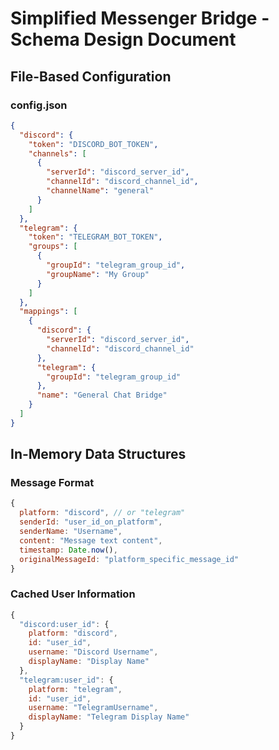 # Simplified Messenger Bridge - Schema Design Document

## File-Based Configuration

### config.json
```json
{
  "discord": {
    "token": "DISCORD_BOT_TOKEN",
    "channels": [
      {
        "serverId": "discord_server_id",
        "channelId": "discord_channel_id",
        "channelName": "general"
      }
    ]
  },
  "telegram": {
    "token": "TELEGRAM_BOT_TOKEN",
    "groups": [
      {
        "groupId": "telegram_group_id",
        "groupName": "My Group"
      }
    ]
  },
  "mappings": [
    {
      "discord": {
        "serverId": "discord_server_id",
        "channelId": "discord_channel_id"
      },
      "telegram": {
        "groupId": "telegram_group_id"
      },
      "name": "General Chat Bridge"
    }
  ]
}
```

## In-Memory Data Structures

### Message Format
```javascript
{
  platform: "discord", // or "telegram"
  senderId: "user_id_on_platform",
  senderName: "Username",
  content: "Message text content",
  timestamp: Date.now(),
  originalMessageId: "platform_specific_message_id"
}
```

### Cached User Information
```javascript
{
  "discord:user_id": {
    platform: "discord",
    id: "user_id",
    username: "Discord Username",
    displayName: "Display Name"
  },
  "telegram:user_id": {
    platform: "telegram",
    id: "user_id",
    username: "TelegramUsername",
    displayName: "Telegram Display Name" 
  }
}
```
